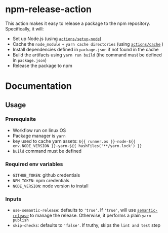 # npm-release-action

This action makes it easy to release a package to the npm repository.
Specifically, it will:
 - Set up Node.js (using [`actions/setup-node`](https://github.com/actions/setup-node))
 - Cache the `node_module` + `yarn cache directories` (using [`actions/cache`](https://github.com/actions/cache) )
 - Install dependencies defined in `package.json` if not found in the cache
 - Build the artifacts using `yarn run build` (the command must be defined in `package.json`)
 - Release the package to npm
# Documentation
## Usage

### Prerequisite
- Workflow run on linux OS
- Package manager is `yarn`
- key used to cache yarn assets: `${{ runner.os }}-node-${{ env.NODE_VERSION }}-yarn-${{ hashFiles('**/yarn.lock') }}`
- `build` command must be defined

### Required env variables
- `GITHUB_TOKEN`: github credentials
- `NPM_TOKEN`: npm credentials
- `NODE_VERSION`: node version to install
### Inputs

- `use-semantic-release`: defaults to `'true'`. If `'true'`, will use [`semantic-release`](https://github.com/semantic-release/semantic-release) to manage the release.
Otherwise, it performs a plain `yarn publish`
- `skip-checks`: defaults to `'false'`. If truthy, skips the `lint and test` step


